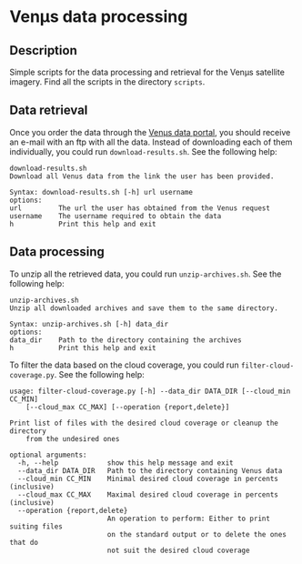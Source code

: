 # Venµs data processing

## Description

Simple scripts for the data processing and retrieval for the Venµs satellite
imagery. Find all the scripts in the directory `scripts`.

## Data retrieval

Once you order the data through
the [Venµs data portal](https://venus.bgu.ac.il/venus/), you should receive
an e-mail with an ftp with all the data. Instead of downloading each of them
individually, you could run `download-results.sh`. See the following help:

```
download-results.sh
Download all Venus data from the link the user has been provided.

Syntax: download-results.sh [-h] url username
options:
url         The url the user has obtained from the Venus request
username    The username required to obtain the data
h           Print this help and exit
```

## Data processing

To unzip all the retrieved data, you could run `unzip-archives.sh`. See
the following help:

```
unzip-archives.sh
Unzip all downloaded archives and save them to the same directory.

Syntax: unzip-archives.sh [-h] data_dir
options:
data_dir    Path to the directory containing the archives
h           Print this help and exit
```

To filter the data based on the cloud coverage, you could run
`filter-cloud-coverage.py`. See the following help:

```
usage: filter-cloud-coverage.py [-h] --data_dir DATA_DIR [--cloud_min CC_MIN]
    [--cloud_max CC_MAX] [--operation {report,delete}]

Print list of files with the desired cloud coverage or cleanup the directory
    from the undesired ones

optional arguments:
  -h, --help            show this help message and exit
  --data_dir DATA_DIR   Path to the directory containing Venus data
  --cloud_min CC_MIN    Minimal desired cloud coverage in percents (inclusive)
  --cloud_max CC_MAX    Maximal desired cloud coverage in percents (inclusive)
  --operation {report,delete}
                        An operation to perform: Either to print suiting files
                        on the standard output or to delete the ones that do
                        not suit the desired cloud coverage
```
